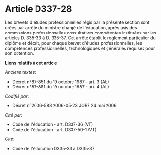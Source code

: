 # Article D337-28

Les brevets d'études professionnelles régis par la présente section sont créés par arrêté du ministre chargé de l'éducation,
après avis des commissions professionnelles consultatives compétentes instituées par les articles D. 335-33 à D. 335-37. Cet
arrêté établit le règlement particulier du diplôme et décrit, pour chaque brevet d'études professionnelles, les compétences
professionnelles, technologiques et générales requises pour son obtention.

**Liens relatifs à cet article**

_Anciens textes_:

  - Décret n°87-851 du 19 octobre 1987 - art. 3 (Ab)
  - Décret n°87-851 du 19 octobre 1987 - art. 4 (Ab)

_Codifié par_:

  - Décret n°2006-583 2006-05-23 JORF 24 mai 2006

_Cité par_:

  - Code de l'éducation - art. D337-36 (VT)
  - Code de l'éducation - art. D337-50-1 (VT)

_Cite_:

  - Code de l'éducation D335-33 à D335-37
